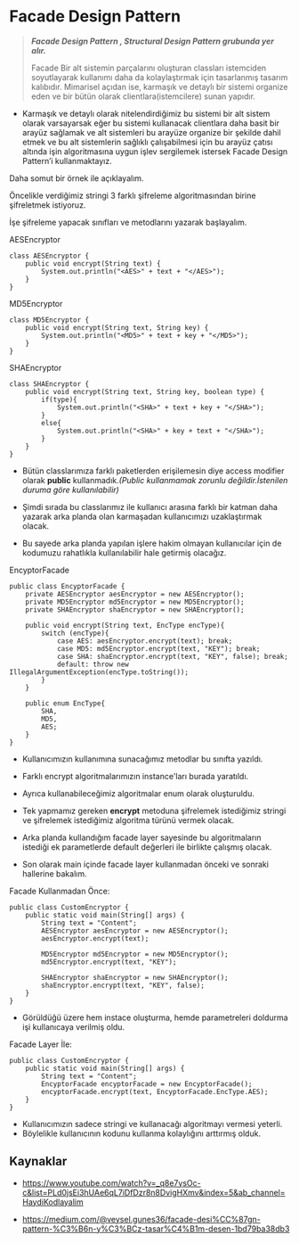 # Facade Design Pattern
> _**Facade Design Pattern , Structural Design Pattern grubunda yer alır.**_
>
> Facade Bir alt sistemin parçalarını oluşturan classları istemciden soyutlayarak kullanımı daha da kolaylaştırmak için tasarlanmış tasarım kalıbıdır. Mimarisel açıdan ise, karmaşık ve detaylı bir sistemi organize eden ve bir bütün olarak clientlara(istemcilere) sunan yapıdır.

&NewLine;

* Karmaşık ve detaylı olarak nitelendirdiğimiz bu sistemi bir alt sistem olarak varsayarsak eğer bu sistemi kullanacak clientlara daha basit bir arayüz sağlamak ve alt sistemleri bu arayüze organize bir şekilde dahil etmek ve bu alt sistemlerin sağlıklı çalışabilmesi için bu arayüz çatısı altında işin algoritmasına uygun işlev sergilemek istersek Facade Design Pattern’i kullanmaktayız.

&NewLine;
Daha somut bir örnek ile açıklayalım.

Öncelikle verdiğimiz stringi 3 farklı şifreleme algoritmasından birine şifreletmek istiyoruz.

İşe şifreleme yapacak sınıfları ve metodlarını yazarak başlayalım.

&NewLine;
AESEncryptor

    class AESEncryptor {
        public void encrypt(String text) {
            System.out.println("<AES>" + text + "</AES>");
        }
    }

&NewLine;
MD5Encryptor

    class MD5Encryptor {
        public void encrypt(String text, String key) {
            System.out.println("<MD5>" + text + key + "</MD5>");
        }
    }

&NewLine;
SHAEncryptor

    class SHAEncryptor {
        public void encrypt(String text, String key, boolean type) {
            if(type){
                System.out.println("<SHA>" + text + key + "</SHA>");
            }
            else{
                System.out.println("<SHA>" + key + text + "</SHA>");
            }
        }
    }

* Bütün classlarımıza farklı paketlerden erişilemesin diye access modifier olarak **public** kullanmadık._(Public kullanmamak zorunlu değildir.İstenilen duruma göre kullanılabilir)_

* Şimdi sırada bu classlarımız ile kullanıcı arasına farklı bir katman daha yazarak arka planda olan karmaşadan kullanıcımızı uzaklaştırmak olacak.

* Bu sayede arka planda yapılan işlere hakim olmayan kullanıcılar için de kodumuzu rahatlıkla kullanılabilir hale getirmiş olacağız.

&NewLine;
EncyptorFacade

    public class EncyptorFacade {
        private AESEncryptor aesEncryptor = new AESEncryptor();
        private MD5Encryptor md5Encryptor = new MD5Encryptor();
        private SHAEncryptor shaEncryptor = new SHAEncryptor();

        public void encrypt(String text, EncType encType){
            switch (encType){
                case AES: aesEncryptor.encrypt(text); break;
                case MD5: md5Encryptor.encrypt(text, "KEY"); break;
                case SHA: shaEncryptor.encrypt(text, "KEY", false); break;
                default: throw new IllegalArgumentException(encType.toString());
            }
        }

        public enum EncType{
            SHA,
            MD5,
            AES;
        }
    }

* Kullanıcımızın kullanımına sunacağımız metodlar bu sınıfta yazıldı.

* Farklı encrypt algoritmalarımızın instance'ları burada yaratıldı.

* Ayrıca kullanabileceğimiz algoritmalar enum olarak oluşturuldu.

* Tek yapmamız gereken **encrypt** metoduna şifrelemek istediğimiz stringi ve şifrelemek istediğimiz algoritma türünü vermek olacak.

* Arka planda kullandığım facade layer sayesinde bu algoritmaların istediği ek parametlerde default değerleri ile birlikte çalışmış olacak.

* Son olarak main içinde facade layer kullanmadan önceki ve sonraki hallerine bakalım.

&NewLine;
Facade Kullanmadan Önce:

    public class CustomEncryptor {
        public static void main(String[] args) {
            String text = "Content";
            AESEncryptor aesEncryptor = new AESEncryptor();
            aesEncryptor.encrypt(text);

            MD5Encryptor md5Encryptor = new MD5Encryptor();
            md5Encryptor.encrypt(text, "KEY");

            SHAEncryptor shaEncryptor = new SHAEncryptor();
            shaEncryptor.encrypt(text, "KEY", false);
        }
    }

* Görüldüğü üzere hem instace oluşturma, hemde parametreleri doldurma işi kullanıcaya verilmiş oldu.


&NewLine;
Facade Layer İle:

    public class CustomEncryptor {
        public static void main(String[] args) {
            String text = "Content";
            EncyptorFacade encyptorFacade = new EncyptorFacade();
            encyptorFacade.encrypt(text, EncyptorFacade.EncType.AES);
        }
    }
* Kullanıcımızın sadece stringi ve kullanacağı algoritmayı vermesi yeterli.
* Böylelikle kullanıcının kodunu kullanma kolaylığını arttırmış olduk.

## Kaynaklar

- https://www.youtube.com/watch?v=_q8e7ysOc-c&list=PLd0jsEi3hUAe6qL7iDfDzr8n8DvigHXmv&index=5&ab_channel=HaydiKodlayalim

- https://medium.com/@veysel.gunes36/facade-desi%CC%87gn-pattern-%C3%B6n-y%C3%BCz-tasar%C4%B1m-desen-1bd79ba38db3